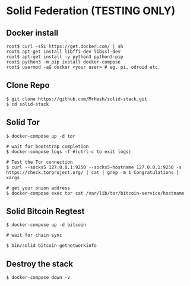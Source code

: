 # Solid Federation (TESTING ONLY)

## Docker install
```
root$ curl -sSL https://get.docker.com/ | sh
root$ apt-get install libffi-dev libssl-dev
root$ apt-get install -y python3 python3-pip
root$ python3 -m pip install docker-compose
root$ usermod -aG docker <your user> # eg. pi, odroid etc.
```

## Clone Repo
```
$ git clone https://github.com/MrHash/solid-stack.git
$ cd solid-stack
```

## Solid Tor
```
$ docker-compose up -d tor

# wait for bootstrap completion
$ docker-compose logs -f #(ctrl-c to exit logs)

# Test the Tor connection
$ curl --socks5 127.0.0.1:9250 --socks5-hostname 127.0.0.1:9250 -s https://check.torproject.org/ | cat | grep -m 1 Congratulations | xargs

# get your onion address
$ docker-compose exec tor cat /var/lib/tor/bitcoin-service/hostname
```

## Solid Bitcoin Regtest
```
$ docker-compose up -d bitcoin

# wait for chain sync

$ bin/solid bitcoin getnetworkinfo
```

## Destroy the stack
```
$ docker-compose down -v
```
